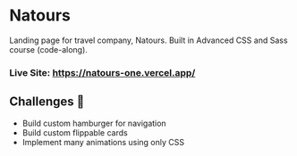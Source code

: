 # Natours

Landing page for travel company, Natours. Built in Advanced CSS and Sass course (code-along).

### Live Site: https://natours-one.vercel.app/

## Challenges 💪

- Build custom hamburger for navigation
- Build custom flippable cards
- Implement many animations using only CSS